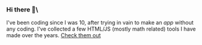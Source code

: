 ### Hi there 👋\

I've been coding since I was 10, after trying in vain to make an _app_ without any coding.
I've collected a few HTML/JS (mostly math related) tools I have made over the years.
[Check them out](https://alphax10.github.io/alphax10/)